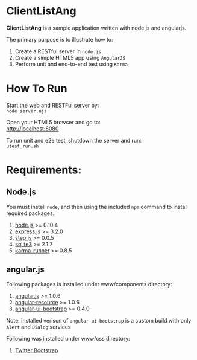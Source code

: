 # ClientListAng
**ClientListAng** is a sample application written with node.js and angularjs.

The primary purpose is to illustrate how to:

1. Create a RESTful server in `node.js`  
2. Create a simple HTML5 app using `AngularJS`  
3. Perform unit and end-to-end test using `Karma`  

# How To Run
Start the web and RESTFul server by:  
`node server.njs`

Open your HTML5 browser and go to:  
<http://localhost:8080>

To run unit and e2e test, shutdown the server and run:  
`utest_run.sh`

# Requirements:

## Node.js
You must install `node`, and then using the included `npm` command to install
required packages.

1. [node.js](http://nodejs.org/) >= 0.10.4  
1. [express.js](http://expressjs.com/) >= 3.2.0  
1. [step.js](https://github.com/creationix/step) >= 0.0.5  
1. [sqlite3](https://github.com/developmentseed/node-sqlite3) >= 2.1.7
1. [karma-runner](http://karma-runner.github.io/) >= 0.8.5

## angular.js
Following packages is installed under www/components directory:

1. [angular.js](http://angularjs.org/) >= 1.0.6  
1. [angular-resource](http://docs.angularjs.org/api/ngResource.$resource) >= 1.0.6  
1. [angular-ui-bootstrap](http://angular-ui.github.io/bootstrap/) >= 0.4.0

Note: installed verison of `angular-ui-bootstrap` is a custom build with only `Alert` and `Dialog` 
      services
	  
Following was installed under www/css directory:

1. [Twitter Bootstrap](http://twitter.github.io/bootstrap/)

